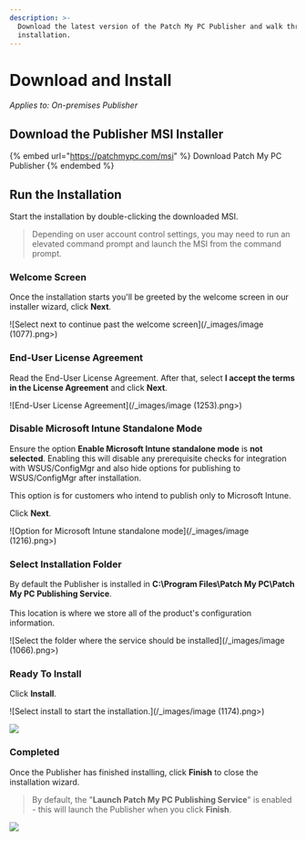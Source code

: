 ```yaml
---
description: >-
  Download the latest version of the Patch My PC Publisher and walk through the
  installation.
---
```


# Download and Install

_Applies to: On-premises Publisher_

## Download the Publisher MSI Installer <a href="#download-the-publisher-msi-installer" id="download-the-publisher-msi-installer"></a>

{% embed url="https://patchmypc.com/msi" %}
Download Patch My PC Publisher
{% endembed %}

## Run the Installation

Start the installation by double-clicking the downloaded MSI.&#x20;

<blockquote class="wp-block-quote">
<p>Depending on user account control settings, you may need to run an elevated command prompt and launch the MSI from the command prompt.</p>
</blockquote>

### Welcome Screen

Once the installation starts you'll be greeted by the welcome screen in our installer wizard, click <strong>Next</strong>.

![Select next to continue past the welcome screen](/_images/image (1077).png>)

### End-User License Agreement

Read the End-User License Agreement. After that, select <strong>I accept the terms in the License Agreement</strong> and click <strong>Next</strong>.

![End-User License Agreement](/_images/image (1253).png>)

### Disable Microsoft Intune Standalone Mode

Ensure the option <strong>Enable Microsoft Intune standalone mode</strong> is <strong>not selected</strong>. Enabling this will disable any prerequisite checks for integration with WSUS/ConfigMgr and also hide options for publishing to WSUS/ConfigMgr after installation.

This option is for customers who intend to publish only to Microsoft Intune.&#x20;

Click <strong>Next</strong>.

![Option for Microsoft Intune standalone mode](/_images/image (1216).png>)

### Select Installation Folder

By default the Publisher is installed in <strong>C:\Program Files\Patch My PC\Patch My PC Publishing Service</strong>.\
\
This location is where we store all of the product's configuration information.&#x20;

![Select the folder where the service should be installed](/_images/image (1066).png>)

### Ready To Install

Click <strong>Install</strong>.

![Select install to start the installation.](/_images/image (1174).png>)

![](/_images/image-(1217).png>)

### Completed

Once the Publisher has finished installing, click <strong>Finish</strong> to close the installation wizard.&#x20;

<blockquote class="wp-block-quote">
<p>By default, the "<strong>Launch Patch My PC Publishing Service</strong>" is enabled - this will launch the Publisher when you click <strong>Finish</strong>.</p>
</blockquote>

![](/_images/image-(1198).png>)